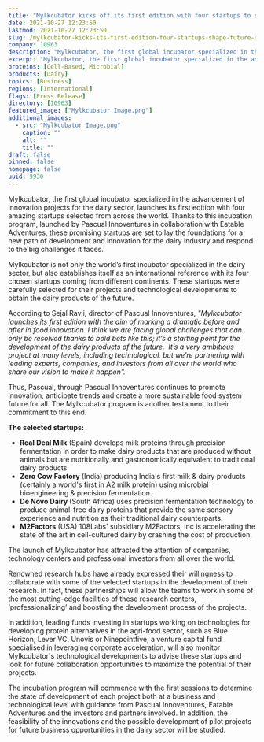 ```yaml
---
title: "Mylkcubator kicks off its first edition with four startups to shape the future of dairy"
date: 2021-10-27 12:23:50
lastmod: 2021-10-27 12:23:50
slug: /mylkcubator-kicks-its-first-edition-four-startups-shape-future-dairy
company: 10963
description: "Mylkcubator, the first global incubator specialized in the advancement of innovation projects for the dairy sector, launches its first edition with four amazing startups selected from across the world."
excerpt: "Mylkcubator, the first global incubator specialized in the advancement of innovation projects for the dairy sector, launches its first edition with four amazing startups selected from across the world."
proteins: [Cell-Based, Microbial]
products: [Dairy]
topics: [Business]
regions: [International]
flags: [Press Release]
directory: [10963]
featured_image: ["Mylkcubator Image.png"]
additional_images:
  - src: "Mylkcubator Image.png"
    caption: ""
    alt: ""
    title: ""
draft: false
pinned: false
homepage: false
uuid: 9930
---
```

<p>Mylkcubator, the first global incubator specialized in the advancement of innovation projects for the dairy sector, launches its first edition with four amazing startups selected from across the world. Thanks to this incubation program, launched by Pascual Innoventures in collaboration with Eatable Adventures, these promising startups are set to lay the foundations for a new path of development and innovation for the dairy industry and respond to the big challenges it faces.</p>
<p>Mylkcubator is not only the world’s first incubator specialized in the dairy sector, but also establishes itself as an international reference with its four chosen startups coming from different continents. These startups were carefully selected for their projects and technological developments to obtain the dairy products of the future.</p>
<p>According to Sejal Ravji, director of Pascual Innoventures, <em>"Mylkcubator launches its first edition with the aim of marking a dramatic before and after in food innovation. I think we are facing global challenges that can only be resolved thanks to bold bets like this; it’s a starting point for the development of the dairy products of the future.  It’s a very ambitious project at many levels, including technological, but we’re partnering with leading experts, companies, and investors from all over the world who share our vision to make it happen".</em></p>
<p>Thus, Pascual, through Pascual Innoventures continues to promote innovation, anticipate trends and create a more sustainable food system future for all. The Mylkcubator program is another testament to their commitment to this end.</p>
<p><strong>The selected startups:</strong></p>
<ul>
<li><strong>Real</strong> <strong>Deal Milk</strong> (Spain) develops milk proteins through precision fermentation in order to make dairy products that are produced without animals but are nutritionally and gastronomically equivalent to traditional dairy products.</li>
<li><strong>Zero Cow</strong> <strong>Factory</strong> (India) producing India's first milk & dairy products (certainly a world's first in A2 milk protein) using microbial bioengineering & precision fermentation.</li>
<li><strong>De Novo Dairy </strong>(South Africa) uses precision fermentation technology to produce animal-free dairy proteins that provide the same sensory experience and nutrition as their traditional dairy counterparts.</li>
<li><strong>M2Factors</strong> (USA) 108Labs' subsidiary M2Factors, Inc is accelerating the state of the art in cell-cultured dairy by crashing the cost of production.</li>
</ul>
<p>The launch of Mylkcubator has attracted the attention of companies, technology centers and professional investors from all over the world.</p>
<p>Renowned research hubs have already expressed their willingness to collaborate with some of the selected startups in the development of their research. In fact, these partnerships will allow the teams to work in some of the most cutting-edge facilities of these research centers, ‘professionalizing’ and boosting the development process of the projects.</p>
<p>In addition, leading funds investing in startups working on technologies for developing protein alternatives in the agri-food sector, such as Blue Horizon, Lever VC, Unovis or Ninepointfive, a venture capital fund specialised in leveraging corporate acceleration, will also monitor Mylkcubator's technological developments to advise these startups and look for future collaboration opportunities to maximize the potential of their projects.</p>
<p>The incubation program will commence with the first sessions to determine the state of development of each project both at a business and technological level with guidance from Pascual Innoventures, Eatable Adventures and the investors and partners involved. In addition, the feasibility of the innovations and the possible development of pilot projects for future business opportunities in the dairy sector will be studied.</p>
<p> </p>
